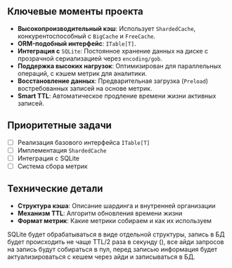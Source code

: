 ## Ключевые моменты проекта
- **Высокопроизводительный кэш**: Использует `ShardedCache`, конкурентоспособный с `BigCache` и `FreeCache`.
- **ORM-подобный интерфейс**: `ITable[T]`.
- **Интеграция с** `SQLite`: Постоянное хранение данных на диске с прозрачной сериализацией через `encoding/gob`.
- **Поддержка высоких нагрузок**: Оптимизирован для параллельных операций, с кэшем метрик для аналитики.
- **Восстановление данных**: Предварительная загрузка (`Preload`) востребованных записей на основе метрик.
- **Smart TTL**: Автоматическое продление времени жизни активных записей.

## Приоритетные задачи
- [ ] Реализация базового интерфейса `ITable[T]`
- [ ] Имплементация `ShardedCache`
- [ ] Интеграция с SQLite
- [ ] Система сбора метрик

## Технические детали
- **Структура кэша**: Описание шардинга и внутренней организации
- **Механизм TTL**: Алгоритм обновления времени жизни
- **Формат метрик**: Какие метрики собираем и как их используем

SQLite будет обрабатываться в виде отдельной структуры, 
запись в БД будет происходить не чаще TTL/2 раза в секунду (),
все айди запросов на запись будут собираться в пул, 
перед записью информация будет актуализироваться с кешем через айди и записываться в БД.